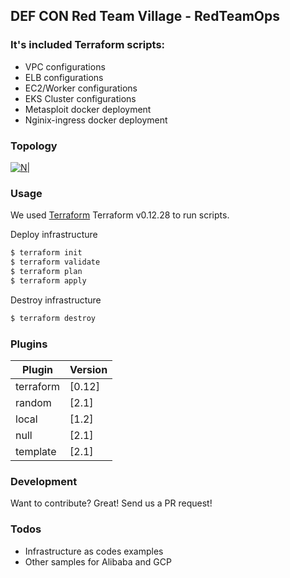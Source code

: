 ## DEF CON Red Team Village - RedTeamOps


### It's included Terraform scripts:
  - VPC configurations
  - ELB configurations
  - EC2/Worker configurations
  - EKS Cluster configurations
  - Metasploit docker deployment
  - Nginix-ingress docker deployment


### Topology

[![N|](https://hitcat.red/topology.png)](https://hitcat.red/)

### Usage

We used  [Terraform](https://www.terraform.io/) Terraform v0.12.28 to run scripts.

Deploy infrastructure
```sh
$ terraform init
$ terraform validate
$ terraform plan
$ terraform apply
```

Destroy infrastructure

```sh
$ terraform destroy
```

### Plugins


| Plugin | Version |
| ------ | ------ |
| terraform | [0.12] |
| random | [2.1] |
| local | [1.2] |
| null | [2.1] |
| template | [2.1] |


### Development

Want to contribute? Great! Send us a PR request! 

### Todos

 - Infrastructure as codes examples
 - Other samples for Alibaba and GCP


